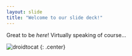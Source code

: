 ```yaml
---
layout: slide
title: "Welcome to our slide deck!"
---
```


Great to be *here*! Virtually speaking of course...

![droidtocat](https://octodex.github.com/images/droidtocat.png)
{: .center}
